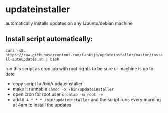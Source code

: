 # updateinstaller
automatically installs updates on any Ubuntu/debian machine

## Install script automatically:
`curl -sSL https://raw.githubusercontent.com/fankijo/updateinstaller/master/install-autoupdates.sh | bash`


run this script as cron job with root rights to be sure ur machine is up to date

- copy script to /bin/updateinstaller
- make it runnable `chmod -x /bin/updateinstaller`
- open cron for root user `crontab -u root -e`
- add `0 4 * * * /bin/updateinstaller` and the script runs every morning at 4am to install the updates

